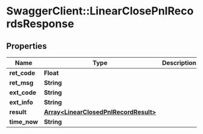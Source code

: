 # SwaggerClient::LinearClosePnlRecordsResponse

## Properties
Name | Type | Description | Notes
------------ | ------------- | ------------- | -------------
**ret_code** | **Float** |  | [optional] 
**ret_msg** | **String** |  | [optional] 
**ext_code** | **String** |  | [optional] 
**ext_info** | **String** |  | [optional] 
**result** | [**Array&lt;LinearClosedPnlRecordResult&gt;**](LinearClosedPnlRecordResult.md) |  | [optional] 
**time_now** | **String** |  | [optional] 


